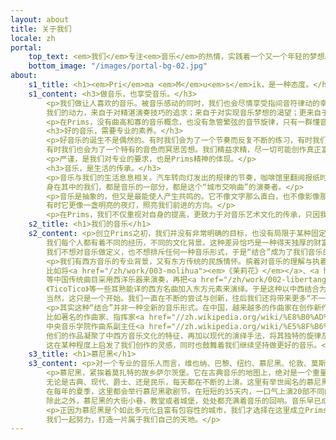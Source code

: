 ```yaml
---
layout: about
title: 关于我们
locale: zh
portal:
    top_text: <em>我们</em>专注<em>音乐</em>的热情，实践着一个又一个年轻的梦想。
    bottom_image: "/images/portal-bg-02.jpg"
about:
    s1_title: <h1><em>Pri</em>ma <em>M</em>u<em>s</em>ik，是一种态度。</h1>
    s1_content: <h3>做音乐，也享受音乐。</h3>
        <p>我们做让人喜欢的音乐。被音乐感动的同时，我们也会尽情享受指间音符律动的幸福。
        我们的动力，来自于对精湛演奏技巧的追求；来自于对实现音乐梦想的渴望；更来自于共同协作的美妙和与你分享的满足。</p>
        <p>在Prims，没有曲高和寡的音乐概念，也没有急管繁弦的音节旋律，只有一群懂音乐且快乐的音乐人。</p>
        <h3>好的音乐，需要专业的素养。</h3>
        <p>好音乐的诞生不是偶然的。有时我们会为了一个节奏而反复不断的练习，有时我们会为了一个音高的分歧而争论不休，
        有时我们也会为了一个特有的音色而冥思苦想。我们精益求精，尽一切可能创作真正富有生命力的旋律，来感染更多的人。</p>
        <p>严谨，是我们对专业的要求，也是Prims精神的体现。</p>
        <h3>音乐，是生活的传承。</h3>
        <p>音乐与我们的生活息息相关。汽车转向灯发出的规律的节奏，咖啡馆里翻阅报纸时整齐的声响，还有广场上整点悠扬的钟声。
        身在其中的我们，都是音乐的一部分，都是这个“城市交响曲”的演奏者。</p>
        <p>音乐是抽象的，但又是最能使人产生共鸣的。它不像文字那么直白，也不像影像那么具体。它宛如幽蓝的小溪，轻轻地流入我们心里，给我们以慰籍。
        有时它更像一盏明亮的夜灯，照亮我们前进的方向。</p>
        <p>在Prims，我们不仅重视对自身的提高，更致力于对音乐艺术文化的传承，只因我们真的在乎。</p>
    s2_title: <h1>我们的音乐</h1>
    s2_content: <p>创立Prims之初，我们并没有非常明确的目标，也没有局限于某种固定的音乐形式。我们只想尝试做一些“不一样”的音乐。
        我们每个人都有着不同的经历，不同的文化背景。这种差异恰巧是一种得天独厚的财富，使我们有机会在摩擦与融合之间寻找一条属于我们自己的路。
        我们不想对音乐做定义，也不想排斥任何一种音乐形式，于是“结合”成为了我们音乐的核心。</p>
        <p>我们有西方音乐的专业背景，又有东方传统的民族情怀。摈着对音乐的理解与执着，我们开始尝试创作。
        比如将<a href="/zh/work/003-molihua"><em>《茉莉花》</em></a>、<a href="/zh/work/001-saima"><em>《赛马》</em></a>
        等中国传统曲目采用西洋乐器来演奏，再把<a href="/zh/work/002-libertango"><em>《Libertango》</em></a>、
        《TicoTico》等一些耳熟能详的西方名曲加入东方元素来演绎。于是这种以中西结合为特色的作品就这样悄然诞生。
        当然，这只是一个开始。我们一直在不断的尝试与创新，往后我们还将带来更多“不一样”的作品与大家分享。</p>
        <p>其实这种“结合”并非一种全新的音乐形式。在中国，越来越多的作曲家在创作新作品时，都把西方的音乐元素融入到中国的音乐之中。
        比如著名的作曲家、指挥家<a href="//zh.wikipedia.org/wiki/%E8%B0%AD%E7%9B%BE" target="_blank"><em>谭盾</em></a>先生，
        中央音乐学院作曲系副主任<a href="//zh.wikipedia.org/wiki/%E5%8F%B6%E5%B0%8F%E7%BA%B2" target="_blank"><em>叶小钢</em></a>教授。
        他们的作品凝聚了中西方音乐文化的特征，再加以现代的演绎手法，将其独特的旋律及韵味展现给大家。
        这在某种程度上启发了我们创作的灵感，同时也鼓舞着我们继续坚持做更好的音乐。</p>
    s3_title: <h1>慕尼黑</h1>
    s3_content: <p>对一个专业的音乐人而言，维也纳、巴黎、纽约、慕尼黑、伦敦、莫斯科等城市的名字，绝对是心生向往的。</p>
        <p>慕尼黑，紧挨着莫扎特的故乡萨尔茨堡。它在古典音乐的地图上，绝对是一个重量级的名字。在慕尼黑这样一个多元化的城市，
        无论是古典、现代、爵士、还是民乐，每天都在不断的上演。这里有举世闻名的慕尼黑爱乐乐团，巴伐利亚广播交响乐团，以及巴伐利亚国家歌剧院。
        在每年的夏季，这里都会举行慕尼黑歌剧节。在短短的35天内，一口气上演20部不同的歌剧，每年都会吸引来自全世界各地的音乐爱好者。
        除此之外，慕尼黑的大街小巷，教堂或者城堡，处处都充满着音乐的回响。音乐早已成为慕尼黑人们日常生活的一部分。</p>
        <p>正因为慕尼黑是个如此多元化且富有包容性的城市，我们才选择在这里成立Prims音乐工作室。我们相信，在这里我们会遇到更多和我们一样热爱音乐的人。
        我们一起努力，打造一片属于我们自己的天地。</p>
---
```

